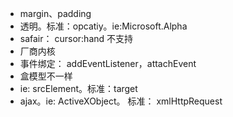 - margin、padding
- 透明。标准：opcatiy。ie:Microsoft.Alpha
- safair： cursor:hand 不支持
- 厂商内核
- 事件绑定： addEventListener，attachEvent
- 盒模型不一样
- ie: srcElement。标准：target
- ajax。ie: ActiveXObject。 标准： xmlHttpRequest
